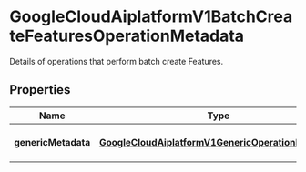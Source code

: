 

# GoogleCloudAiplatformV1BatchCreateFeaturesOperationMetadata

Details of operations that perform batch create Features.

## Properties

| Name | Type | Description | Notes |
|------------ | ------------- | ------------- | -------------|
|**genericMetadata** | [**GoogleCloudAiplatformV1GenericOperationMetadata**](GoogleCloudAiplatformV1GenericOperationMetadata.md) | Operation metadata for Feature. |  [optional] |



